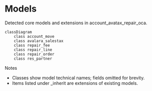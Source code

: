 # Models

Detected core models and extensions in account_avatax_repair_oca.

```mermaid
classDiagram
    class account_move
    class avalara_salestax
    class repair_fee
    class repair_line
    class repair_order
    class res_partner
```

Notes
- Classes show model technical names; fields omitted for brevity.
- Items listed under _inherit are extensions of existing models.
